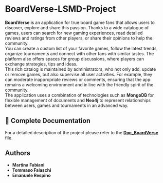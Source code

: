 # BoardVerse-LSMD-Project

**BoardVerse** is an application for true board game fans that allows users
to discover, explore and share this passion. Thanks to a wide catalogue
of games, users can search for new gaming experiences, read detailed
reviews and ratings from other players, or share their opinions to help
the community. <br>
You can create a custom list of your favorite games, follow the latest
trends, organize tournaments and connect with other fans with similar
tastes. The platform also offers spaces for group discussions, where
players can exchange strategies, tips and ideas. <br>
This rich catalog is maintained by administrators, who not only add,
update or remove games, but also supervise all user activities. For example,
they can moderate inappropriate reviews or comments, ensuring
that the app remains a welcoming environment and in line with the
friendly spirit of the community. <br>
The application uses a combination of technologies such as **MongoDB** for
flexible management of documents and **Neo4j** to represent relationships
between users, games and tournaments in an advanced way.

## 📄 Complete Documentation
For a detailed description of the project please refer to the [**Doc_BoardVerse**](./Doc_BoardVerse.pdf) file.

## Authors
- **Martina Fabiani**
- **Tommaso Falaschi**
- **Emanuele Respino**
